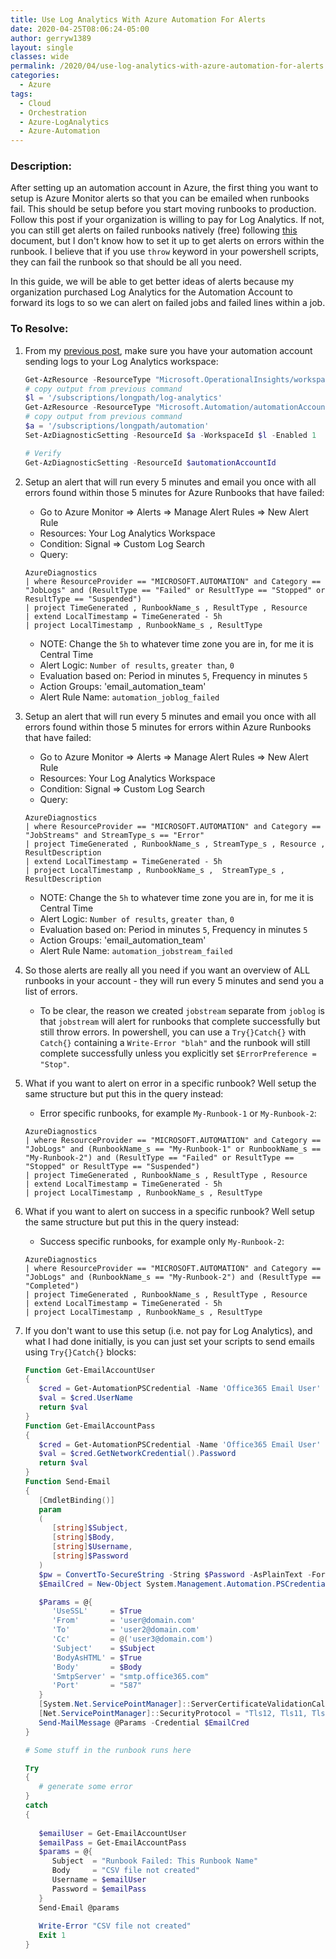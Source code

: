 ```yaml
---
title: Use Log Analytics With Azure Automation For Alerts
date: 2020-04-25T08:06:24-05:00
author: gerryw1389
layout: single
classes: wide
permalink: /2020/04/use-log-analytics-with-azure-automation-for-alerts
categories:
  - Azure
tags:
  - Cloud
  - Orchestration
  - Azure-LogAnalytics
  - Azure-Automation
---
```

<!--more-->

### Description:

After setting up an automation account in Azure, the first thing you want to setup is Azure Monitor alerts so that you can be emailed when runbooks fail. This should be setup before you start moving runbooks to production. Follow this post if your organization is willing to pay for Log Analytics. If not, you can still get alerts on failed runbooks natively (free) following [this](https://docs.microsoft.com/en-us/azure/automation/automation-alert-metric) document, but I don't know how to set it up to get alerts on errors within the runbook. I believe that if you use `throw` keyword in your powershell scripts, they can fail the runbook so that should be all you need.

In this guide, we will be able to get better ideas of alerts because my organization purchased Log Analytics for the Automation Account to forward its logs to so we can alert on failed jobs and failed lines within a job.

### To Resolve:

1. From my [previous post](https://automationadmin.com//2020/04/moving-to-azure-automation), make sure you have your automation account sending logs to your Log Analytics workspace:

   ```powershell
   Get-AzResource -ResourceType "Microsoft.OperationalInsights/workspaces"
   # copy output from previous command
   $l = '/subscriptions/longpath/log-analytics'
   Get-AzResource -ResourceType "Microsoft.Automation/automationAccounts"
   # copy output from previous command
   $a = '/subscriptions/longpath/automation'
   Set-AzDiagnosticSetting -ResourceId $a -WorkspaceId $l -Enabled 1

   # Verify
   Get-AzDiagnosticSetting -ResourceId $automationAccountId
   ```

2. Setup an alert that will run every 5 minutes and email you once with all errors found within those 5 minutes for Azure Runbooks that have failed:

   - Go to Azure Monitor => Alerts => Manage Alert Rules => New Alert Rule
   - Resources: Your Log Analytics Workspace
   - Condition: Signal => Custom Log Search
   - Query:

   ```escape
   AzureDiagnostics
   | where ResourceProvider == "MICROSOFT.AUTOMATION" and Category == "JobLogs" and (ResultType == "Failed" or ResultType == "Stopped" or ResultType == "Suspended")
   | project TimeGenerated , RunbookName_s , ResultType , Resource
   | extend LocalTimestamp = TimeGenerated - 5h
   | project LocalTimestamp , RunbookName_s , ResultType 
   ```

   - NOTE: Change the `5h` to whatever time zone you are in, for me it is Central Time
   - Alert Logic: `Number of results`, `greater than`, `0`
   - Evaluation based on: Period in minutes `5`, Frequency in minutes `5`
   - Action Groups: 'email_automation_team'
   - Alert Rule Name: `automation_joblog_failed`

3. Setup an alert that will run every 5 minutes and email you once with all errors found within those 5 minutes for errors within Azure Runbooks that have failed:

   - Go to Azure Monitor => Alerts => Manage Alert Rules => New Alert Rule
   - Resources: Your Log Analytics Workspace
   - Condition: Signal => Custom Log Search
   - Query:

   ```escape
   AzureDiagnostics
   | where ResourceProvider == "MICROSOFT.AUTOMATION" and Category == "JobStreams" and StreamType_s == "Error"
   | project TimeGenerated , RunbookName_s , StreamType_s , Resource , ResultDescription
   | extend LocalTimestamp = TimeGenerated - 5h
   | project LocalTimestamp , RunbookName_s ,  StreamType_s , ResultDescription
   ```

   - NOTE: Change the `5h` to whatever time zone you are in, for me it is Central Time
   - Alert Logic: `Number of results`, `greater than`, `0`
   - Evaluation based on: Period in minutes `5`, Frequency in minutes `5`
   - Action Groups: 'email_automation_team'
   - Alert Rule Name: `automation_jobstream_failed`

4. So those alerts are really all you need if you want an overview of ALL runbooks in your account - they will run every 5 minutes and send you a list of errors.
   - To be clear, the reason we created `jobstream` separate from `joblog` is that `jobstream` will alert for runbooks that complete successfully but still throw errors. In powershell, you can use a `Try{}Catch{}` with `Catch{}` containing a `Write-Error "blah"` and the runbook will still complete successfully unless you explicitly set `$ErrorPreference = "Stop"`.

5. What if you want to alert on error in a specific runbook? Well setup the same structure but put this in the query instead:

   - Error specific runbooks, for example `My-Runbook-1` or `My-Runbook-2`:

   ```escape
   AzureDiagnostics
   | where ResourceProvider == "MICROSOFT.AUTOMATION" and Category == "JobLogs" and (RunbookName_s == "My-Runbook-1" or RunbookName_s == "My-Runbook-2") and (ResultType == "Failed" or ResultType == "Stopped" or ResultType == "Suspended")
   | project TimeGenerated , RunbookName_s , ResultType , Resource
   | extend LocalTimestamp = TimeGenerated - 5h
   | project LocalTimestamp , RunbookName_s , ResultType
   ```

6. What if you want to alert on success in a specific runbook? Well setup the same structure but put this in the query instead:

   - Success specific runbooks, for example only `My-Runbook-2`:

   ```escape
   AzureDiagnostics
   | where ResourceProvider == "MICROSOFT.AUTOMATION" and Category == "JobLogs" and (RunbookName_s == "My-Runbook-2") and (ResultType == "Completed")
   | project TimeGenerated , RunbookName_s , ResultType , Resource
   | extend LocalTimestamp = TimeGenerated - 5h
   | project LocalTimestamp , RunbookName_s , ResultType
   ```

7. If you don't want to use this setup (i.e. not pay for Log Analytics), and what I had done initially, is you can just set your scripts to send emails using `Try{}Catch{}` blocks:

   ```powershell
   Function Get-EmailAccountUser
   {
      $cred = Get-AutomationPSCredential -Name 'Office365 Email User'
      $val = $cred.UserName
      return $val
   }
   Function Get-EmailAccountPass
   {
      $cred = Get-AutomationPSCredential -Name 'Office365 Email User'
      $val = $cred.GetNetworkCredential().Password
      return $val
   }
   Function Send-Email
   {
      [CmdletBinding()]
      param 
      (
         [string]$Subject,
         [string]$Body,
         [string]$Username,
         [string]$Password
      )
      $pw = ConvertTo-SecureString -String $Password -AsPlainText -Force
      $EmailCred = New-Object System.Management.Automation.PSCredential($userName, $pw)

      $Params = @{
         'UseSSL'     = $True
         'From'       = 'user@domain.com'
         'To'         = 'user2@domain.com'
         'Cc'         = @('user3@domain.com')
         'Subject'    = $Subject
         'BodyAsHTML' = $True
         'Body'       = $Body
         'SmtpServer' = "smtp.office365.com"
         'Port'       = "587"
      }
      [System.Net.ServicePointManager]::ServerCertificateValidationCallback = { return $true }
      [Net.ServicePointManager]::SecurityProtocol = "Tls12, Tls11, Tls, Ssl3"
      Send-MailMessage @Params -Credential $EmailCred
   }

   # Some stuff in the runbook runs here

   Try
   {
      # generate some error
   }
   catch
   {
      
      $emailUser = Get-EmailAccountUser
      $emailPass = Get-EmailAccountPass
      $params = @{
         Subject  = "Runbook Failed: This Runbook Name"
         Body     = "CSV file not created"
         Username = $emailUser
         Password = $emailPass
      }
      Send-Email @params
      
      Write-Error "CSV file not created"
      Exit 1
   }
   ```


